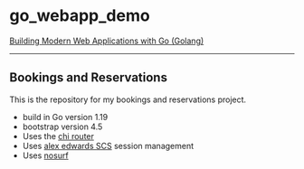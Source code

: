 # go_webapp_demo
 [Building Modern Web Applications with Go (Golang)](https://www.udemy.com/course/building-modern-web-applications-with-go/learn/lecture/22874987?start=0#overview)

---
## Bookings and Reservations

This is the repository for my bookings and reservations project.

- build in Go version 1.19
- bootstrap version 4.5
- Uses the [chi router](https://github.com/go-chi/chi/v5)
- Uses [alex edwards SCS](https://github.com/alexedwards/scs/v2) session management
- Uses [nosurf](https://github.com/justinas/nosurf)
